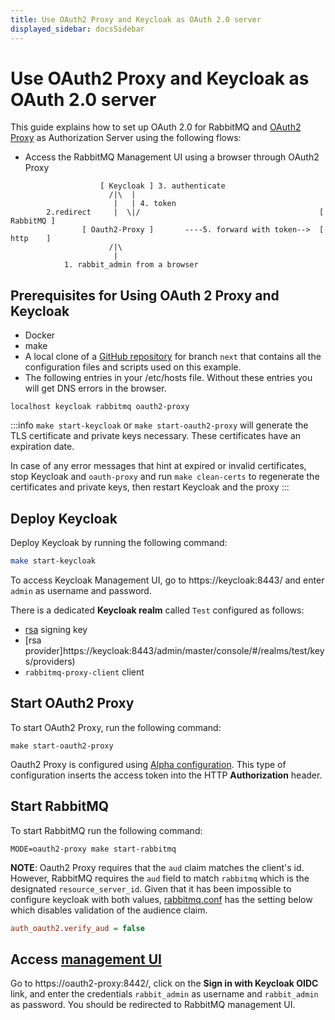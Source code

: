 ```yaml
---
title: Use OAuth2 Proxy and Keycloak as OAuth 2.0 server
displayed_sidebar: docsSidebar
---
```

<!--
Copyright (c) 2005-2025 Broadcom. All Rights Reserved. The term "Broadcom" refers to Broadcom Inc. and/or its subsidiaries.

All rights reserved. This program and the accompanying materials
are made available under the terms of the under the Apache License,
Version 2.0 (the "License”); you may not use this file except in compliance
with the License. You may obtain a copy of the License at

https://www.apache.org/licenses/LICENSE-2.0

Unless required by applicable law or agreed to in writing, software
distributed under the License is distributed on an "AS IS" BASIS,
WITHOUT WARRANTIES OR CONDITIONS OF ANY KIND, either express or implied.
See the License for the specific language governing permissions and
limitations under the License.
-->

# Use OAuth2 Proxy and Keycloak as OAuth 2.0 server

This guide explains how to set up OAuth 2.0 for RabbitMQ
and [OAuth2 Proxy](https://oauth2-proxy.github.io/oauth2-proxy/) as Authorization Server using the following flows:

* Access the RabbitMQ Management UI using a browser through OAuth2 Proxy

```plain
                    [ Keycloak ] 3. authenticate
                      /|\  |
                       |   | 4. token
        2.redirect     |  \|/                                        [ RabbitMQ ]
                [ Oauth2-Proxy ]       ----5. forward with token-->  [  http    ]
                      /|\
                       |
            1. rabbit_admin from a browser
```

## Prerequisites for Using OAuth 2 Proxy and Keycloak

* Docker
* make
* A local clone of a [GitHub repository](https://github.com/rabbitmq/rabbitmq-oauth2-tutorial/tree/next) for branch `next` that contains all the configuration files and scripts used on this example.
* The following entries in your /etc/hosts file. Without these entries you will get DNS errors in the browser. 
```
localhost keycloak rabbitmq oauth2-proxy
```

:::info
`make start-keycloak` or `make start-oauth2-proxy` will
generate the TLS certificate and private keys necessary. These certificates have an expiration date.

In case of any error messages that hint at expired or invalid certificates, stop Keycloak
and `oauth-proxy` and run `make clean-certs` to regenerate the certificates and private keys,
then restart Keycloak and the proxy
:::

## Deploy Keycloak

Deploy Keycloak by running the following command:
```bash
make start-keycloak
```

To access Keycloak Management UI, go to https://keycloak:8443/ and enter `admin` as username and password.

There is a dedicated **Keycloak realm** called `Test` configured as follows:

* [rsa](https://keycloak:8443/admin/master/console/#/realms/test/keys) signing key
* [rsa provider]https://keycloak:8443/admin/master/console/#/realms/test/keys/providers)
* `rabbitmq-proxy-client` client

## Start OAuth2 Proxy

To start OAuth2 Proxy, run the following command:

```
make start-oauth2-proxy
```

Oauth2 Proxy is configured using [Alpha configuration](https://github.com/rabbitmq/rabbitmq-oauth2-tutorial/tree/next/conf/oauth2-proxy/alpha-config.yaml). This type of configuration inserts the access token into the HTTP **Authorization** header.


## Start RabbitMQ

To start RabbitMQ run the following command:

```
MODE=oauth2-proxy make start-rabbitmq
```

**NOTE**: Oauth2 Proxy requires that the `aud` claim matches the client's id. However, RabbitMQ requires the
`aud` field to match `rabbitmq` which is the designated `resource_server_id`. Given that it has been
impossible to configure keycloak with both values, [rabbitmq.conf](https://github.com/rabbitmq/rabbitmq-oauth2-tutorial/tree/next/conf/oauth2-proxy/rabbitmq.conf) has
the setting below which disables validation of the audience claim.

```ini
auth_oauth2.verify_aud = false
```


## Access [management UI](./management/)

Go to https://oauth2-proxy:8442/, click on the **Sign in with Keycloak OIDC** link, and enter the credentials
`rabbit_admin` as username and `rabbit_admin` as password. You should be redirected to RabbitMQ management UI.
